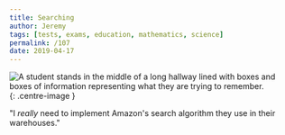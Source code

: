 ```yaml
---
title: Searching
author: Jeremy
tags: [tests, exams, education, mathematics, science]
permalink: /107
date: 2019-04-17
---
```


![A student stands in the middle of a long hallway lined with boxes and boxes of information representing what they are trying to remember.](https://res.cloudinary.com/dh3hm8pb7/image/upload/c_scale,q_auto:best,w_615/v1535842782/Handwaving/Published/Searching.png){: .centre-image }

"I *really* need to implement Amazon's search algorithm they use in their warehouses."